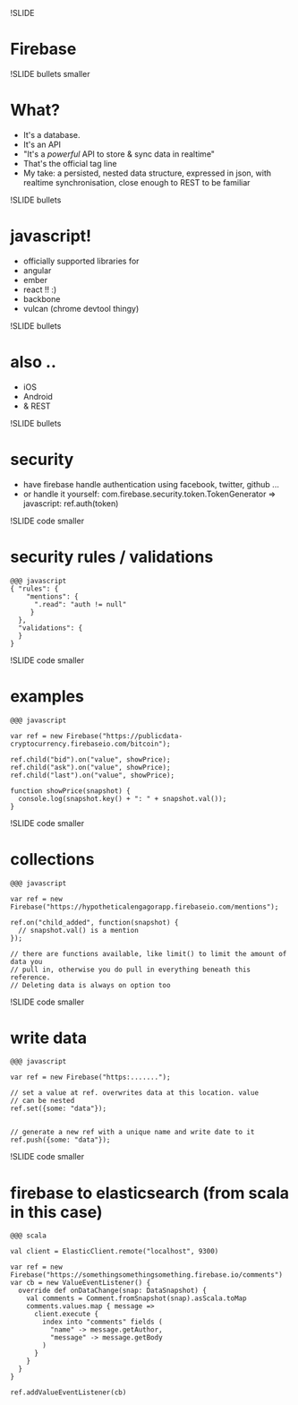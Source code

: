 !SLIDE 
# Firebase #

!SLIDE bullets smaller
# What? #

* It's a database.
* It's an API
* "It's a *powerful* API to store & sync data in realtime"
* That's the official tag line
* My take: a persisted, nested data structure, expressed in json, with realtime
  synchronisation, close enough to REST to be familiar

!SLIDE bullets
# javascript! #

* officially supported libraries for
* angular
* ember
* react !! :)
* backbone
* vulcan (chrome devtool thingy)

!SLIDE bullets
# also .. #

* iOS
* Android
* & REST

!SLIDE bullets
# security #

* have firebase handle authentication using facebook, twitter, github ...
* or handle it yourself: com.firebase.security.token.TokenGenerator => javascript: ref.auth(token)


!SLIDE code smaller
# security rules / validations

    @@@ javascript
    { "rules": {
        "mentions": {
          ".read": "auth != null"
         }
      },
      "validations": {
      }
    }

!SLIDE code smaller

# examples 

    @@@ javascript

    var ref = new Firebase("https://publicdata-cryptocurrency.firebaseio.com/bitcoin");

    ref.child("bid").on("value", showPrice);
    ref.child("ask").on("value", showPrice);
    ref.child("last").on("value", showPrice);

    function showPrice(snapshot) {
      console.log(snapshot.key() + ": " + snapshot.val());
    }

!SLIDE code smaller
# collections

    @@@ javascript

    var ref = new Firebase("https://hypotheticalengagorapp.firebaseio.com/mentions");

    ref.on("child_added", function(snapshot) {
      // snapshot.val() is a mention
    });

    // there are functions available, like limit() to limit the amount of data you
    // pull in, otherwise you do pull in everything beneath this reference.
    // Deleting data is always on option too


!SLIDE code smaller
# write data

    @@@ javascript

    var ref = new Firebase("https:.......");

    // set a value at ref. overwrites data at this location. value
    // can be nested
    ref.set({some: "data"});


    // generate a new ref with a unique name and write date to it
    ref.push({some: "data"});


!SLIDE code smaller

# firebase to elasticsearch (from scala in this case)

    @@@ scala

    val client = ElasticClient.remote("localhost", 9300)

    var ref = new Firebase("https://somethingsomethingsomething.firebase.io/comments")
    var cb = new ValueEventListener() {
      override def onDataChange(snap: DataSnapshot) {
        val comments = Comment.fromSnapshot(snap).asScala.toMap
        comments.values.map { message =>
          client.execute {
            index into "comments" fields (
              "name" -> message.getAuthor,
              "message" -> message.getBody
            )
          }
        }
      }
    }

    ref.addValueEventListener(cb)
    
     
